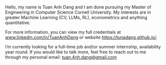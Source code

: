 Hello, my name is Tuan Anh Dang and I am done pursuing my Master of Engineering in Computer Science Cornell University. My interests are in greater Machine Learning (CV, LLMs, RL), econometrics and anything quantitative.

For more information, you can view my full credentials at www.linkedin.com/in/TuanAnhDang or website https://tunadang.github.io/.

I’m currently looking for a full-time job and/or summer internship, availability year round. If you would like to talk more, feel free to reach out to me through my personal email: tuan.4nh.dang@gmail.com


<!---
TunaDang/TunaDang is a ✨ special ✨ repository because its `README.md` (this file) appears on your GitHub profile.
You can click the Preview link to take a look at your changes.
--->
